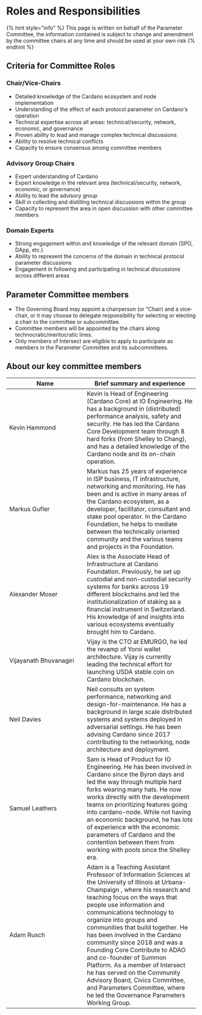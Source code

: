 # Roles and Responsibilities

{% hint style="info" %}
This page is written on behalf of the Parameter Committee, the information contained is subject to change and amendment by the committee chairs at any time and should be used at your own risk
{% endhint %}

## Criteria for Committee Roles

### Chair/Vice-Chairs

* Detailed knowledge of the Cardano ecosystem and node implementation
* Understanding of the effect of each protocol parameter on Cardano's operation
* Technical expertise across all areas: technical/security, network, economic, and governance
* Proven ability to lead and manage complex technical discussions
* Ability to resolve technical conflicts
* Capacity to ensure consensus among committee members

### Advisory Group Chairs

* Expert understanding of Cardano
* Expert knowledge in the relevant area (technical/security, network, economic, or governance)
* Ability to lead the advisory group
* Skill in collecting and distilling technical discussions within the group
* Capacity to represent the area in open discussion with other committee members

### Domain Experts

* Strong engagement within and knowledge of the relevant domain (SPO, DApp, etc.)
* Ability to represent the concerns of the domain in technical protocol parameter discussions
* Engagement in following and participating in technical discussions across different areas

## Parameter Committee members

* The Governing Board may appoint a chairperson (or “Chair) and a vice-chair, or it may choose to delegate responsibility for selecting or electing a chair to the committee or subcommittee.
* Committee members will be appointed by the chairs along technocratic/meritocratic lines.
* Only members of Intersect are eligible to apply to participate as members in the Parameter Committee and its subcommittees.

## About our key committee members&#x20;



<table><thead><tr><th width="219">Name</th><th width="323">Brief summary and experience</th></tr></thead><tbody><tr><td>Kevin Hammond</td><td>Kevin is Head of Engineering (Cardano Core) at IO Engineering. He has a background in (distributed) performance analysis, safety and security. He has led the Cardano Core Development team through 8 hard forks (from Shelley to Chang), and has a detailed knowledge of the Cardano node and its on-chain operation.</td></tr><tr><td>Markus Gufler</td><td>Markus has 25 years of experience in ISP business, IT infrastructure, networking and monitoring. He has been and is active in many areas of the Cardano ecosystem, as a developer, facilitator, consultant and stake pool operator. In the Cardano Foundation, he helps to mediate between the technically oriented community and the various teams and projects in the Foundation.</td></tr><tr><td>Alexander Moser</td><td>Alex is the Associate Head of Infrastructure at Cardano Foundation. Previously, he set up custodial and non-custodial security systems for banks across 19 different blockchains and led the institutionalization of staking as a financial instrument in Switzerland. His knowledge of and insights into various ecosystems eventually brought him to Cardano.</td></tr><tr><td>Vijayanath Bhuvanagiri</td><td>Vijay is the CTO at EMURGO, he led the revamp of Yoroi wallet architecture. Vijay is currently leading the technical effort for launching USDA stable coin on Cardano blockchain.</td></tr><tr><td>Neil Davies</td><td>Neil consults on system performance, networking and design-for-maintenance. He has a background in large scale distributed systems and systems deployed in adversarial settings. He has been advising Cardano since 2017 contributing to the networking, node architecture and deployment.</td></tr><tr><td>Samuel Leathers</td><td>Sam is Head of Product for IO Engineering. He has been involved in Cardano since the Byron days and led the way through multiple hard forks wearing many hats. He now works directly with the development teams on prioritizing features going into cardano-node. While not having an economic background, he has lots of experience with the economic parameters of Cardano and the contention between them from working with pools since the Shelley era.</td></tr><tr><td>Adam Rusch</td><td>Adam is a Teaching Assistant Professor of Information Sciences at the University of Illinois at Urbana-Champaign , where his research and teaching focus on the ways that people use information and communications technology to organize into groups and communities that build together. He has been involved in the Cardano community since 2018 and was a Founding Core Contribute to ADAO and co-founder of Summon Platform. As a member of Intersect he has served on the Community Advisory Board, Civics Committee, and Parameters Committee, where he led the Governance Parameters Working Group.</td></tr></tbody></table>

